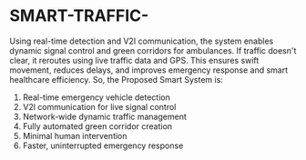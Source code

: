 # SMART-TRAFFIC-
Using real-time detection and V2I communication, the system enables dynamic signal control and green corridors for ambulances. If traffic doesn't clear, it reroutes using live traffic data and GPS. This ensures swift movement, reduces delays, and improves emergency response and smart healthcare efficiency.
So, the Proposed Smart System is:
1) Real-time emergency vehicle detection
2) V2l communication for live signal control
3) Network-wide dynamic traffic management
4) Fully automated green corridor creation
5) Minimal human intervention
6) Faster, uninterrupted emergency response
